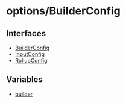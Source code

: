 # options/BuilderConfig

## Interfaces

- [BuilderConfig](interfaces/BuilderConfig.md)
- [InputConfig](interfaces/InputConfig.md)
- [RollupConfig](interfaces/RollupConfig.md)

## Variables

- [builder](variables/builder.md)
